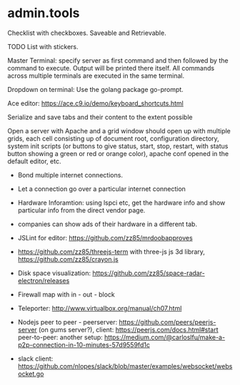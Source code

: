 # admin.tools
Checklist with checkboxes. Saveable and Retrievable.

TODO List with stickers.

Master Terminal: specify server as first command and then
followed by the command to execute. Output
will be printed there itself. All commands
across multiple terminals are executed in 
the same terminal.

Dropdown on terminal: Use the golang package
go-prompt. 

 Ace editor: https://ace.c9.io/demo/keyboard_shortcuts.html
 
 Serialize and save tabs and their content to the extent possible
 
 Open a server with Apache and a grid window should open up with multiple
 grids, each cell consisting up of document root, configuration directory,
 system init scripts (or buttons to give status, start, stop, restart, 
 with status button showing a green or red or orange color), apache conf
 opened in the default editor, etc.
 
 - Bond multiple internet connections.
 - Let a connection go over a particular internet connection
 
 - Hardware Inforamtion: using lspci etc, get the hardware info
 and show particular info from the direct vendor page.
 - companies can show ads of their hardware in a different tab.
 
 - JSLint for editor: https://github.com/zz85/mrdoobapproves
 - https://github.com/zz85/threejs-term with three-js js 3d library, https://github.com/zz85/crayon.js
 - Disk space visualization: https://github.com/zz85/space-radar-electron/releases
 
 - Firewall map with in - out - block
 - Teleporter: http://www.virtualbox.org/manual/ch07.html
 - Nodejs peer to peer - peerserver: https://github.com/peers/peerjs-server (on gums server?), client: https://peerjs.com/docs.html#start
   peer-to-peer: another setup: https://medium.com/@carloslfu/make-a-p2p-connection-in-10-minutes-57d9559fd1c
   
  - slack client: https://github.com/nlopes/slack/blob/master/examples/websocket/websocket.go